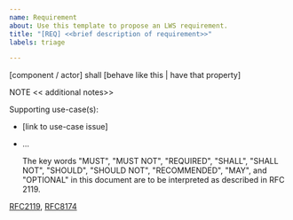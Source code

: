 ```yaml
---
name: Requirement
about: Use this template to propose an LWS requirement.
title: "[REQ] <<brief description of requirement>>"
labels: triage

---
```


[component / actor] shall [behave like this | have that property]

NOTE
<< additional notes>>

Supporting use-case(s):
- [link to use-case issue]
- ...

  The key words "MUST", "MUST NOT", "REQUIRED", "SHALL", "SHALL
  NOT", "SHOULD", "SHOULD NOT", "RECOMMENDED",  "MAY", and
  "OPTIONAL" in this document are to be interpreted as described in
  RFC 2119.

[RFC2119](https://www.rfc-editor.org/rfc/rfc2119.txt), [RFC8174](https://www.rfc-editor.org/rfc/rfc8174.txt)

